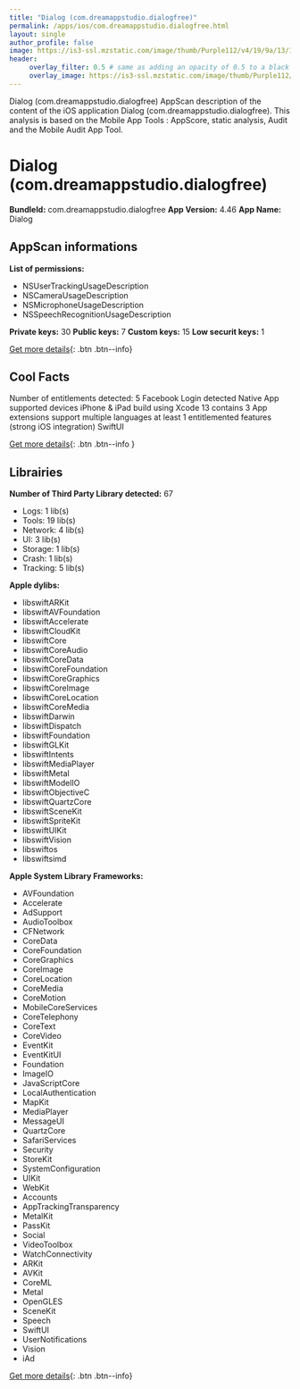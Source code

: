 ```yaml
---
title: "Dialog (com.dreamappstudio.dialogfree)"
permalink: /apps/ios/com.dreamappstudio.dialogfree.html
layout: single
author_profile: false
image: https://is3-ssl.mzstatic.com/image/thumb/Purple112/v4/19/9a/13/199a13af-f299-0b1f-5166-c4545915736c/AppIconFree-0-0-1x_U007emarketing-0-0-0-7-0-0-sRGB-0-0-0-GLES2_U002c0-512MB-85-220-0-0.png/512x512bb.jpg
header: 
     overlay_filter: 0.5 # same as adding an opacity of 0.5 to a black background
     overlay_image: https://is3-ssl.mzstatic.com/image/thumb/Purple112/v4/19/9a/13/199a13af-f299-0b1f-5166-c4545915736c/AppIconFree-0-0-1x_U007emarketing-0-0-0-7-0-0-sRGB-0-0-0-GLES2_U002c0-512MB-85-220-0-0.png/512x512bb.jpg
---
```

Dialog (com.dreamappstudio.dialogfree) AppScan description of the content of the iOS application Dialog (com.dreamappstudio.dialogfree). This analysis is based on the Mobile App Tools : AppScore, static analysis, Audit and the Mobile Audit App Tool.

# Dialog (com.dreamappstudio.dialogfree)

**BundleId:** com.dreamappstudio.dialogfree
**App Version:** 4.46
**App Name:** Dialog


## AppScan informations 

**List of permissions:** 
- NSUserTrackingUsageDescription
- NSCameraUsageDescription
- NSMicrophoneUsageDescription
- NSSpeechRecognitionUsageDescription
  
  
**Private keys:** 30
**Public keys:** 7
**Custom keys:** 15
**Low securit keys:** 1
  
[Get more details](/pricing.html){: .btn .btn--info}

## Cool Facts

Number of entitlements detected: 5
Facebook Login detected
Native App
supported devices iPhone & iPad
build using Xcode 13
contains 3 App extensions
support multiple languages
at least 1 entitlemented features (strong iOS integration)
SwiftUI
  
[Get more details](/pricing.html){: .btn .btn--info }

## Librairies 
**Number of Third Party Library detected:** 67
- Logs: 1 lib(s)
- Tools: 19 lib(s)
- Network: 4 lib(s)
- UI: 3 lib(s)
- Storage: 1 lib(s)
- Crash: 1 lib(s)
- Tracking: 5 lib(s)


**Apple dylibs:**
- libswiftARKit
- libswiftAVFoundation
- libswiftAccelerate
- libswiftCloudKit
- libswiftCore
- libswiftCoreAudio
- libswiftCoreData
- libswiftCoreFoundation
- libswiftCoreGraphics
- libswiftCoreImage
- libswiftCoreLocation
- libswiftCoreMedia
- libswiftDarwin
- libswiftDispatch
- libswiftFoundation
- libswiftGLKit
- libswiftIntents
- libswiftMediaPlayer
- libswiftMetal
- libswiftModelIO
- libswiftObjectiveC
- libswiftQuartzCore
- libswiftSceneKit
- libswiftSpriteKit
- libswiftUIKit
- libswiftVision
- libswiftos
- libswiftsimd


**Apple System Library Frameworks:**
- AVFoundation
- Accelerate
- AdSupport
- AudioToolbox
- CFNetwork
- CoreData
- CoreFoundation
- CoreGraphics
- CoreImage
- CoreLocation
- CoreMedia
- CoreMotion
- MobileCoreServices
- CoreTelephony
- CoreText
- CoreVideo
- EventKit
- EventKitUI
- Foundation
- ImageIO
- JavaScriptCore
- LocalAuthentication
- MapKit
- MediaPlayer
- MessageUI
- QuartzCore
- SafariServices
- Security
- StoreKit
- SystemConfiguration
- UIKit
- WebKit
- Accounts
- AppTrackingTransparency
- MetalKit
- PassKit
- Social
- VideoToolbox
- WatchConnectivity
- ARKit
- AVKit
- CoreML
- Metal
- OpenGLES
- SceneKit
- Speech
- SwiftUI
- UserNotifications
- Vision
- iAd


  
[Get more details](/pricing.html){: .btn .btn--info}

